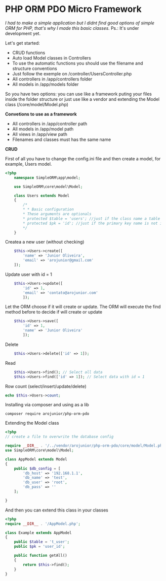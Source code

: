 # PHP ORM PDO Micro Framework

*I had to make a simple application but I didnt find good options of simple ORM for PHP, that's why I made this basic classes.* Ps.: It's under development yet.

Let's get started:

  - CRUD functions
  - Auto load Model classes in Controllers
  - To use the automatic functions you should use the filename and structure conventions
  - Just follow the exemple on /controller/UsersController.php
  - All controllers in /app/controllers folder
  - All models in /app/models folder

So you have two options: you can use like a framework puting your files inside the folder structure or just use like a vendor and extending the Model class (/core/model/Model.php)

**Convetions to use as a framework**

  - All controllers in /app/controller path
  - All models in /app/model path
  - All views in /app/view path
  - Filenames and classes must has the same name

**CRUD**

First of all you have to change the config.ini file and then create a model, for example, Users model.

```php
<?php
	namespace SimpleORM\app\model;

	use SimpleORM\core\model\Model;

	class Users extends Model
	{
    	/*
        * * Basic configuration
        * These arguments are optionals
        * protected $table = 'users'; //just if the class name a table name are different
        * protected $pk = 'id'; //just if the primary key name is not id
        */	    	    
	}

```
Createa a new user (without checking)
```php
    $this->Users->create([
    	'name' => 'Junior Oliveira',
        'email' => 'arojunior@gmail.com'
    ]);
```
Update user with id = 1
```php
	$this->Users->update([
		'id' => 1,
		'email' => 'contato@arojunior.com'
		]);
```
Let the ORM choose if it will create or update. The ORM will execute the find method before to decide if will create or update
```php
	$this->Users->save([
		'id' => 1,
		'name' => 'Junior Oliveira'
		]);
```
Delete
```php
	$this->Users->delete(['id' => 1]);
```
Read
```php
	$this->Users->find(); // Select all data
	$this->Users->find(['id' => 1]); // Select data with id = 1    
```
Row count (select/insert/update/delete)
```php
echo $this->Users->count;
```

Installing via composer and using as a lib

```shell
composer require arojunior/php-orm-pdo
```

Extending the Model class


```php
<?php
// create a file to overwrite the database config

require __DIR__ . '/../vendor/arojunior/php-orm-pdo/core/model/Model.php';
use SimpleORM\core\model\Model;

class AppModel extends Model
{
    public $db_config = [
        'db_host' => '192.168.1.1',
        'db_name' => 'test',
        'db_user' => 'root',
        'db_pass' => ''
    ];

}

```
And then you can extend this class in your classes

```php
<?php
require __DIR__ . '/AppModel.php';

class Example extends AppModel
{
    public $table = 't_user';
    public $pk = 'user_id';

    public function getAll()
    {
        return $this->find();
    }
}
```
